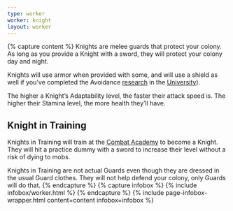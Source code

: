 ```yaml
---
type: worker
worker: knight
layout: worker
---
```

{% capture content %}
Knights are melee guards that protect your colony. As long as you provide a Knight with a sword, they will protect your colony day and night.

Knights will use armor when provided with some, and will use a shield as well if you've completed the Avoidance [research](../../source/systems/research) in the [University](../../source/buildings/university)).

The higher a Knight’s Adaptability level, the faster their attack speed is. The higher their Stamina level, the more health they’ll have.

## Knight in Training
Knights in Training will train at the [Combat Academy](../buildings/combatacademy) to become a Knight. They will hit a practice dummy with a sword to increase their level without a risk of dying to mobs.

Knights in Training are not actual Guards even though they are dressed in the usual Guard clothes. They will not help defend your colony, only Guards will do that. 
{% endcapture %}
{% capture infobox %}
{% include infobox/worker.html %}
{% endcapture %}
{% include page-infobox-wrapper.html content=content infobox=infobox %}
